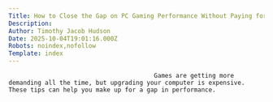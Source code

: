 ```yaml
---
Title: How to Close the Gap on PC Gaming Performance Without Paying for an Upgrade
Description: 
Author: Timothy Jacob Hudson
Date: 2025-10-04T19:01:16.000Z
Robots: noindex,nofollow
Template: index
---
```


                                            Games are getting more demanding all the time, but upgrading your computer is expensive. These tips can help you make up for a gap in performance.
                                        